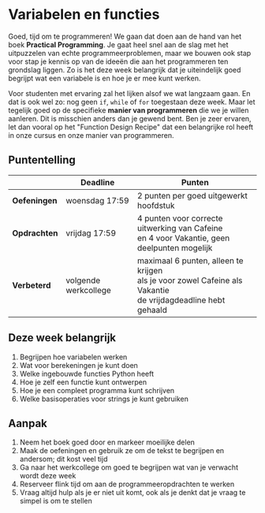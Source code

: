 # Variabelen en functies

Goed, tijd om te programmeren! We gaan dat doen aan de hand van het boek **Practical Programming**. Je gaat heel snel aan de slag met het uitpuzzelen van echte programmeerproblemen, maar we bouwen ook stap voor stap je kennis op van de ideeën die aan het programmeren ten grondslag liggen. Zo is het deze week belangrijk dat je uiteindelijk goed begrijpt wat een variabele is en hoe je er mee kunt werken.

Voor studenten met ervaring zal het lijken alsof we wat langzaam gaan. En dat is ook wel zo: nog geen `if`, `while` of `for` toegestaan deze week. Maar let tegelijk goed op de specifieke **manier van programmeren** die we je willen aanleren. Dit is misschien anders dan je gewend bent. Ben je zeer ervaren, let dan vooral op het "Function Design Recipe" dat een belangrijke rol heeft in onze cursus en onze manier van programmeren.

## Puntentelling

|            | Deadline             | Punten                                                                                                              |
|------------|----------------------|---------------------------------------------------------------------------------------------------------------------|
| **Oefeningen** | woensdag 17:59        | 2 punten per goed uitgewerkt hoofdstuk                                                                              |
| **Opdrachten** | vrijdag 17:59        | 4 punten voor correcte uitwerking van Cafeine<br>en 4 voor Vakantie, geen deelpunten mogelijk                       |
| **Verbeterd**  | volgende werkcollege | maximaal 6 punten, alleen te krijgen <br>als je voor zowel Cafeine als Vakantie <br>de vrijdagdeadline hebt gehaald |

## Deze week belangrijk

1. Begrijpen hoe variabelen werken 
2. Wat voor berekeningen je kunt doen
3. Welke ingebouwde functies Python heeft
4. Hoe je zelf een functie kunt ontwerpen
5. Hoe je een compleet programma kunt schrijven
6. Welke basisoperaties voor strings je kunt gebruiken

## Aanpak

1. Neem het boek goed door en markeer moeilijke delen
2. Maak de oefeningen en gebruik ze om de tekst te begrijpen en andersom; dit kost veel tijd
3. Ga naar het werkcollege om goed te begrijpen wat van je verwacht wordt deze week
4. Reserveer flink tijd om aan de programmeeropdrachten te werken
5. Vraag altijd hulp als je er niet uit komt, ook als je denkt dat je vraag te simpel is om te stellen
